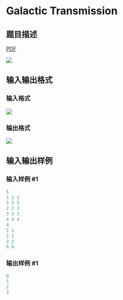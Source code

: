 # Galactic Transmission

## 题目描述

[problemUrl]: https://uva.onlinejudge.org/index.php?option=com_onlinejudge&Itemid=8&category=441&page=show_problem&problem=4273

[PDF](https://uva.onlinejudge.org/external/125/p12595.pdf)

![](https://cdn.luogu.com.cn/upload/vjudge_pic/UVA12595/e9f6ce24a900656e7c26f6d6a6174b762b36b1af.png)

## 输入输出格式

### 输入格式

![](https://cdn.luogu.com.cn/upload/vjudge_pic/UVA12595/356ae7aaec51983289f8d271035076121e4c322b.png)

### 输出格式

![](https://cdn.luogu.com.cn/upload/vjudge_pic/UVA12595/f2cf687d6b523c42bc011fdef619fce2cf1be305.png)

## 输入输出样例

### 输入样例 #1

```cpp
5
1 1 1
5 5 5
2 2 2
3 3 3
4 4 4
4
1 1
2 1
2 2
6 6
```


### 输出样例 #1

```cpp
0
1
2
3
```


